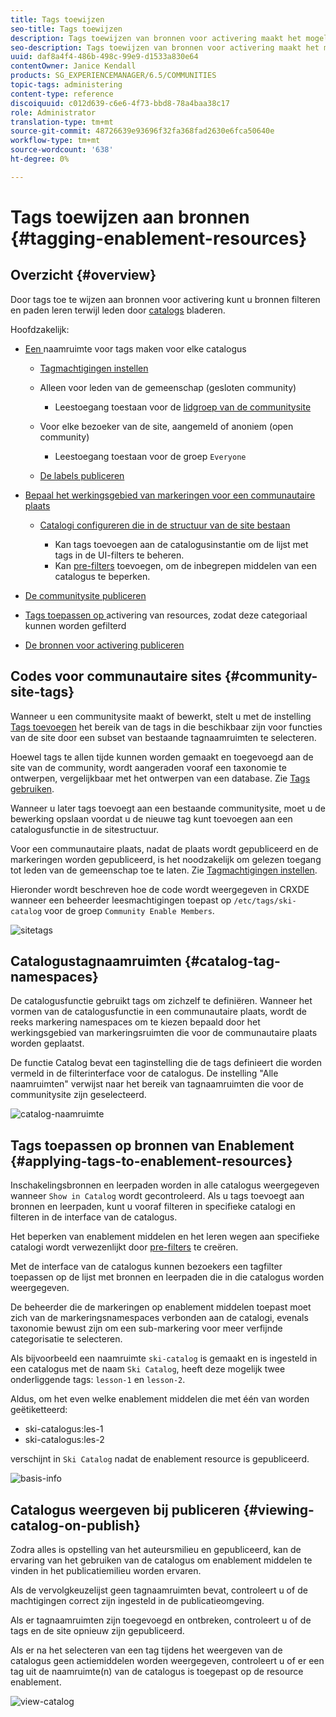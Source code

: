 ```yaml
---
title: Tags toewijzen
seo-title: Tags toewijzen
description: Tags toewijzen van bronnen voor activering maakt het mogelijk bronnen te filteren en paden te leren terwijl leden door catalogi bladeren
seo-description: Tags toewijzen van bronnen voor activering maakt het mogelijk bronnen te filteren en paden te leren terwijl leden door catalogi bladeren
uuid: daf8a4f4-486b-498c-99e9-d1533a830e64
contentOwner: Janice Kendall
products: SG_EXPERIENCEMANAGER/6.5/COMMUNITIES
topic-tags: administering
content-type: reference
discoiquuid: c012d639-c6e6-4f73-bbd8-78a4baa38c17
role: Administrator
translation-type: tm+mt
source-git-commit: 48726639e93696f32fa368fad2630e6fca50640e
workflow-type: tm+mt
source-wordcount: '638'
ht-degree: 0%

---
```



# Tags toewijzen aan bronnen {#tagging-enablement-resources}

## Overzicht {#overview}

Door tags toe te wijzen aan bronnen voor activering kunt u bronnen filteren en paden leren terwijl leden door [catalogs](functions.md#catalog-function) bladeren.

Hoofdzakelijk:

* [Een ](../../help/sites-administering/tags.md#creating-a-namespace) naamruimte voor tags maken voor elke catalogus

   * [Tagmachtigingen instellen](../../help/sites-administering/tags.md#setting-tag-permissions)
   * Alleen voor leden van de gemeenschap (gesloten community)

      * Leestoegang toestaan voor de [lidgroep van de communitysite](users.md#publish-group-roles)
   * Voor elke bezoeker van de site, aangemeld of anoniem (open community)

      * Leestoegang toestaan voor de groep `Everyone`
   * [De labels publiceren](../../help/sites-administering/tags.md#publishing-tags)



* [Bepaal het werkingsgebied van markeringen voor een communautaire plaats](sites-console.md#tagging)

   * [Catalogi configureren die in de structuur van de site bestaan](functions.md#catalog-function)

      * Kan tags toevoegen aan de catalogusinstantie om de lijst met tags in de UI-filters te beheren.
      * Kan [pre-filters](catalog-developer-essentials.md#pre-filters) toevoegen, om de inbegrepen middelen van een catalogus te beperken.

* [De communitysite publiceren](sites-console.md#publishing-the-site)
* [Tags toepassen op ](resources.md#create-a-resource) activering van resources, zodat deze categoriaal kunnen worden gefilterd
* [De bronnen voor activering publiceren](resources.md#publish)

## Codes voor communautaire sites {#community-site-tags}

Wanneer u een communitysite maakt of bewerkt, stelt u met de instelling [Tags toevoegen](sites-console.md#tagging) het bereik van de tags in die beschikbaar zijn voor functies van de site door een subset van bestaande tagnaamruimten te selecteren.

Hoewel tags te allen tijde kunnen worden gemaakt en toegevoegd aan de site van de community, wordt aangeraden vooraf een taxonomie te ontwerpen, vergelijkbaar met het ontwerpen van een database. Zie [Tags gebruiken](../../help/sites-authoring/tags.md).

Wanneer u later tags toevoegt aan een bestaande communitysite, moet u de bewerking opslaan voordat u de nieuwe tag kunt toevoegen aan een catalogusfunctie in de sitestructuur.

Voor een communautaire plaats, nadat de plaats wordt gepubliceerd en de markeringen worden gepubliceerd, is het noodzakelijk om gelezen toegang tot leden van de gemeenschap toe te laten. Zie [Tagmachtigingen instellen](../../help/sites-administering/tags.md#setting-tag-permissions).

Hieronder wordt beschreven hoe de code wordt weergegeven in CRXDE wanneer een beheerder leesmachtigingen toepast op `/etc/tags/ski-catalog` voor de groep `Community Enable Members`.

![sitetags](assets/site-tags.png)

## Catalogustagnaamruimten {#catalog-tag-namespaces}

De catalogusfunctie gebruikt tags om zichzelf te definiëren. Wanneer het vormen van de catalogusfunctie in een communautaire plaats, wordt de reeks markering namespaces om te kiezen bepaald door het werkingsgebied van markeringsruimten die voor de communautaire plaats worden geplaatst.

De functie Catalog bevat een taginstelling die de tags definieert die worden vermeld in de filterinterface voor de catalogus. De instelling &quot;Alle naamruimten&quot; verwijst naar het bereik van tagnaamruimten die voor de communitysite zijn geselecteerd.

![catalog-naamruimte](assets/catalog-namespace.png)

## Tags toepassen op bronnen van Enablement {#applying-tags-to-enablement-resources}

Inschakelingsbronnen en leerpaden worden in alle catalogus weergegeven wanneer `Show in Catalog` wordt gecontroleerd. Als u tags toevoegt aan bronnen en leerpaden, kunt u vooraf filteren in specifieke catalogi en filteren in de interface van de catalogus.

Het beperken van enablement middelen en het leren wegen aan specifieke catalogi wordt verwezenlijkt door [pre-filters](catalog-developer-essentials.md#pre-filters) te creëren.

Met de interface van de catalogus kunnen bezoekers een tagfilter toepassen op de lijst met bronnen en leerpaden die in die catalogus worden weergegeven.

De beheerder die de markeringen op enablement middelen toepast moet zich van de markeringsnamespaces verbonden aan de catalogi, evenals taxonomie bewust zijn om een sub-markering voor meer verfijnde categorisatie te selecteren.

Als bijvoorbeeld een naamruimte `ski-catalog` is gemaakt en is ingesteld in een catalogus met de naam `Ski Catalog`, heeft deze mogelijk twee onderliggende tags: `lesson-1` en `lesson-2`.

Aldus, om het even welke enablement middelen die met één van worden geëtiketteerd:

* ski-catalogus:les-1
* ski-catalogus:les-2

verschijnt in `Ski Catalog` nadat de enablement resource is gepubliceerd.

![basis-info](assets/applytags-basicinfo.png)

## Catalogus weergeven bij publiceren {#viewing-catalog-on-publish}

Zodra alles is opstelling van het auteursmilieu en gepubliceerd, kan de ervaring van het gebruiken van de catalogus om enablement middelen te vinden in het publicatiemilieu worden ervaren.

Als de vervolgkeuzelijst geen tagnaamruimten bevat, controleert u of de machtigingen correct zijn ingesteld in de publicatieomgeving.

Als er tagnaamruimten zijn toegevoegd en ontbreken, controleert u of de tags en de site opnieuw zijn gepubliceerd.

Als er na het selecteren van een tag tijdens het weergeven van de catalogus geen actiemiddelen worden weergegeven, controleert u of er een tag uit de naamruimte(n) van de catalogus is toegepast op de resource enablement.

![view-catalog](assets/viewcatalog.png)

